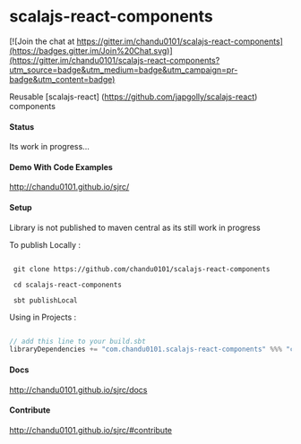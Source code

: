 scalajs-react-components
========================

[![Join the chat at https://gitter.im/chandu0101/scalajs-react-components](https://badges.gitter.im/Join%20Chat.svg)](https://gitter.im/chandu0101/scalajs-react-components?utm_source=badge&utm_medium=badge&utm_campaign=pr-badge&utm_content=badge)

Reusable [scalajs-react] (https://github.com/japgolly/scalajs-react) components

#### Status

Its work in progress...


#### Demo With Code Examples 

http://chandu0101.github.io/sjrc/

#### Setup

Library is not published to maven central as its still work in progress

To publish Locally  : 

```

 git clone https://github.com/chandu0101/scalajs-react-components
 
 cd scalajs-react-components
 
 sbt publishLocal

```

Using in Projects : 

```scala

// add this line to your build.sbt
libraryDependencies += "com.chandu0101.scalajs-react-components" %%% "core" % "0.0.1-SNAPSHOT"

```

#### Docs 

http://chandu0101.github.io/sjrc/docs


#### Contribute 

http://chandu0101.github.io/sjrc/#contribute

